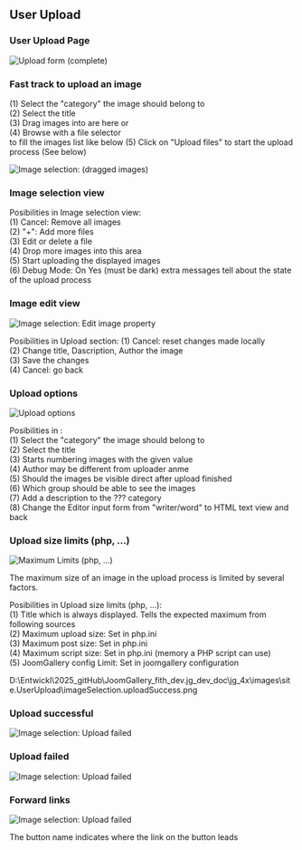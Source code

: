 ## User Upload

### User Upload Page 
![Upload form (complete)](https://github.com/ThomasFinnern/JoomGallery_fith_dev/blob/main/.jg_dev_doc/jg_4x/images/site.UserUpload/userUpload.full.en.png?raw=true  "")

### Fast track to upload an image 
(1) Select the "category" the image should belong to  
(2) Select the title   
(3) Drag images into are here or   
(4) Browse with a file selector  
to fill the images list like below
(5) Click on "Upload files" to start the upload process (See below)

![Image selection: (dragged images)](https://github.com/ThomasFinnern/JoomGallery_fith_dev/blob/main/.jg_dev_doc/jg_4x/images/site.UserUpload/imageSelection.dragged.en.png?raw=true  "")

### Image selection view

Posibilities in Image selection view:  
(1) Cancel: Remove all images  
(2) "+": Add more files   
(3) Edit or delete a file   
(4) Drop more images into this area  
(5) Start uploading the displayed images   
(6) Debug Mode: On Yes (must be dark) extra messages tell about the state of the upload process

### Image edit view

![Image selection: Edit image property](https://github.com/ThomasFinnern/JoomGallery_fith_dev/blob/main/.jg_dev_doc/jg_4x/images/site.UserUpload/imageSelection.imgEdit.en.png?raw=true  "")

Posibilities in Upload section: 
(1) Cancel: reset changes made locally  
(2) Change title, Dascription, Author the image  
(3) Save the changes   
(4) Cancel: go back  

### Upload options 

![Upload options](https://github.com/ThomasFinnern/JoomGallery_fith_dev/blob/main/.jg_dev_doc/jg_4x/images/site.UserUpload/userUploadForm.options.en.png?raw=true  "")

Posibilities in :  
(1) Select the "category" the image should belong to  
(2) Select the title   
(3) Starts numbering images with the given value   
(4) Author may be different from uploader anme  
(5) Should the images be visible direct after upload finished   
(6) Which group should be able to see the images   
(7) Add a description to the ??? category  
(8) Change the Editor input form from "writer/word" to HTML text view and back   

### Upload size limits (php, ...)

![Maximum Limits (php, ...)](https://github.com/ThomasFinnern/JoomGallery_fith_dev/blob/main/.jg_dev_doc/jg_4x/images/site.UserUpload/maxLimit.en.png?raw=true  "")

The maximum size of an image in the upload process is limited by several factors.


Posibilities in Upload size limits (php, ...):  
(1) Title which is always displayed. Tells the expected maximum from following sources  
(2) Maximum upload size: Set in php.ini  
(3) Maximum post size: Set in php.ini   
(4) Maximum script size: Set in php.ini  (memory a PHP script can use)  
(5) JoomGallery config Limit: Set in joomgallery configuration   


D:\Entwickl\2025\_gitHub\JoomGallery_fith_dev\.jg_dev_doc\jg_4x\images\site.UserUpload\imageSelection.uploadSuccess.png

### Upload successful

![Image selection: Upload failed](https://github.com/ThomasFinnern/JoomGallery_fith_dev/blob/main/.jg_dev_doc/jg_4x/images/site.UserUpload/imageSelection.uploadSuccess.en.png?raw=true  "")


### Upload failed

![Image selection: Upload failed](https://github.com/ThomasFinnern/JoomGallery_fith_dev/blob/main/.jg_dev_doc/jg_4x/images/site.UserUpload/imageSelection.uploadFailed.en.png?raw=true  "")

### Forward links

![Image selection: Upload failed](https://github.com/ThomasFinnern/JoomGallery_fith_dev/blob/main/.jg_dev_doc/jg_4x/images/site.UserUpload/upload.forwardLinks.en.png?raw=true  "")

The button name indicates where the link on the button leads


